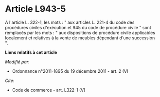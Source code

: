 # Article L943-5

A l'article L. 322-1, les mots : " aux articles L. 221-4 du code des procédures civiles d'exécution et 945 du code de
procédure civile " sont remplacés par les mots : " aux dispositions de procédure civile applicables localement et relatives à
la vente de meubles dépendant d'une succession ".

**Liens relatifs à cet article**

_Modifié par_:

  - Ordonnance n°2011-1895 du 19 décembre 2011 - art. 2 (V)

_Cite_:

  - Code de commerce - art. L322-1 (V)

